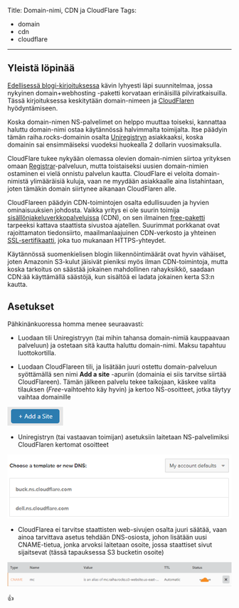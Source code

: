Title: Domain-nimi, CDN ja CloudFlare
Tags: 
  - domain
  - cdn
  - cloudflare
---
## Yleistä löpinää
[Edellisessä blogi-kirjoituksessa](/posts/Staattiset_sivut_pilveen.html) kävin lyhyesti läpi suunnitelmaa, jossa nykyinen domain+webhosting -paketti korvataan erinäisillä pilviratkaisuilla. Tässä kirjoituksessa keskitytään domain-nimeen ja [CloudFlaren](https://www.cloudflare.com/) hyödyntämiseen.

Koska domain-nimen NS-palvelimet on helppo muuttaa toiseksi, kannattaa haluttu domain-nimi ostaa käytännössä halvimmalta toimijalta. Itse päädyin tämän raiha.rocks-domainin osalta [Uniregistryn](https://uniregistry.com/) asiakkaaksi, koska domainin sai ensimmäiseksi vuodeksi huokealla 2 dollarin vuosimaksulla.

CloudFlare tukee nykyään olemassa olevien domain-nimien siirtoa yrityksen omaan [Registrar](https://www.cloudflare.com/products/registrar/)-palveluun, mutta toistaiseksi uusien domain-nimien ostaminen ei vielä onnistu palvelun kautta. CloudFlare ei veloita domain-nimistä ylimääräisiä kuluja, vaan ne myydään asiakkaalle aina listahintaan, joten tämäkin domain siirtynee aikanaan CloudFlaren alle.

CloudFlareen päädyin CDN-toimintojen osalta edullisuuden ja hyvien ominaisuuksien johdosta. Vaikka yritys ei ole suurin toimija [sisällönjakeluverkkopalveluissa](https://fi.wikipedia.org/wiki/Sis%C3%A4ll%C3%B6njakeluverkko) (CDN), on sen ilmainen [free-paketti](https://www.cloudflare.com/plans/) tarpeeksi kattava staattista sivustoa ajatellen. Suurimmat porkkanat ovat rajoittamaton tiedonsiirto, maailmanlaajuinen CDN-verkosto ja yhteinen [SSL-sertifikaatti](https://fi.wikipedia.org/wiki/TLS), joka tuo mukanaan HTTPS-yhteydet.

Käytännössä suomenkielisen blogin liikennöintimäärät ovat hyvin vähäiset, joten Amazonin S3-kulut jäisivät pieniksi myös ilman CDN-toimintoja, mutta koska tarkoitus on säästää jokainen mahdollinen rahayksikkö, saadaan CDN:ää käyttämällä säästöjä, kun sisältöä ei ladata jokainen kerta S3:n kautta.

## Asetukset

Pähkinänkuoressa homma menee seuraavasti: 

- Luodaan tili Uniregistryyn (tai mihin tahansa domain-nimiä kauppaavaan palveluun) ja ostetaan sitä kautta haluttu domain-nimi. Maksu tapahtuu luottokortilla. 

- Luodaan CloudFlareen tili, ja lisätään juuri ostettu domain-palveluun syöttämällä sen nimi **Add a site** -apuriin (domainia ei siis tarvitse siirtää CloudFlareen). Tämän jälkeen palvelu tekee taikojaan, käskee valita tilauksen (*Free*-vaihtoehto käy hyvin) ja kertoo NS-osoitteet, jotka täytyy vaihtaa domainille

![Add a site -nappi](../images/cloudflare_add_a_site.png)

- Uniregistryn (tai vastaavan toimijan) asetuksiin laitetaan NS-palvelimiksi CloudFlaren kertomat osoitteet

![Uniregistry NS -asetukset](../images/uniregistry_asetus_01.png)

- CloudFlarea ei tarvitse staattisten web-sivujen osalta juuri säätää, vaan ainoa tarvittava asetus tehdään DNS-osiosta, johon lisätään uusi CNAME-tietua, jonka arvoksi laitetaan osoite, jossa staattiset sivut sijaitsevat (tässä tapauksessa S3 bucketin osoite)

![Uniregistry NS -asetukset](../images/cloudflare_asetus_01.png)

👍

